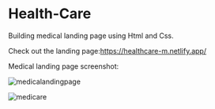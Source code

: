 # Health-Care
Building medical landing page using Html and Css.

Check out the landing page:https://healthcare-m.netlify.app/ 


Medical landing page screenshot:


![medicalandingpage](https://user-images.githubusercontent.com/88454070/181491445-f46a4dc5-426d-43ff-aa95-261e90fbe9ae.png)


![medicare](https://user-images.githubusercontent.com/88454070/181491482-07495e4a-bbb0-46c9-aa65-54f7995e6c4a.png)
